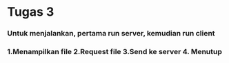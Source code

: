 # Tugas 3
### Untuk menjalankan, pertama run server, kemudian run client
### 1.Menampilkan file 2.Request file 3.Send ke server 4. Menutup

